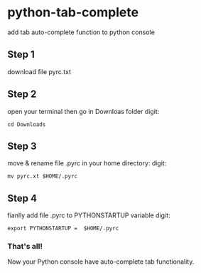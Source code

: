 # python-tab-complete
add tab auto-complete function to python console

## Step 1
download file pyrc.txt

## Step 2
open your terminal then go in Downloas folder 
digit:
```
cd Downloads
```

## Step 3
move & rename file .pyrc in your home directory:
digit: 
```
mv pyrc.xt $HOME/.pyrc
```

## Step 4
fianlly add file .pyrc to PYTHONSTARTUP variable
digit:
```
export PYTHONSTARTUP =  $HOME/.pyrc
```

### That's all! 
Now your Python console have auto-complete tab functionality.






